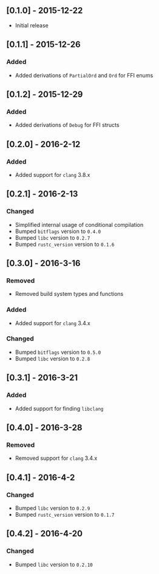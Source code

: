 ## [0.1.0] - 2015-12-22
- Initial release

## [0.1.1] - 2015-12-26

### Added
- Added derivations of `PartialOrd` and `Ord` for FFI enums

## [0.1.2] - 2015-12-29

### Added
- Added derivations of `Debug` for FFI structs

## [0.2.0] - 2016-2-12

### Added
- Added support for `clang` 3.8.x

## [0.2.1] - 2016-2-13

### Changed
- Simplified internal usage of conditional compilation
- Bumped `bitflags` version to `0.4.0`
- Bumped `libc` version to `0.2.7`
- Bumped `rustc_version` version to `0.1.6`

## [0.3.0] - 2016-3-16

### Removed
- Removed build system types and functions

### Added
- Added support for `clang` 3.4.x

### Changed
- Bumped `bitflags` version to `0.5.0`
- Bumped `libc` version to `0.2.8`

## [0.3.1] - 2016-3-21

### Added
- Added support for finding `libclang`

## [0.4.0] - 2016-3-28

### Removed
- Removed support for `clang` 3.4.x

## [0.4.1] - 2016-4-2

### Changed
- Bumped `libc` version to `0.2.9`
- Bumped `rustc_version` version to `0.1.7`

## [0.4.2] - 2016-4-20

### Changed
- Bumped `libc` version to `0.2.10`
